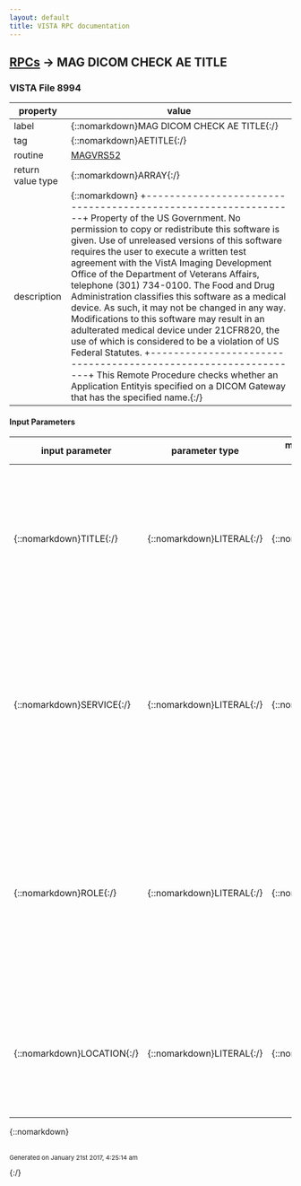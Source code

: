 ```yaml
---
layout: default
title: VISTA RPC documentation
---
```




## [RPCs](TableOfContent.md) &#8594; MAG DICOM CHECK AE TITLE 



### VISTA File 8994 


 property | value 
--- | --- 
 label | {::nomarkdown}MAG DICOM CHECK AE TITLE{:/}
 tag | {::nomarkdown}AETITLE{:/}
 routine | [MAGVRS52](http://code.osehra.org/dox/Routine_MAGVRS52_source.html)
 return value type | {::nomarkdown}ARRAY{:/}
 description | {::nomarkdown} +---------------------------------------------------------------+  Property of the US Government.                                  No permission to copy or redistribute this software is given.   Use of unreleased versions of this software requires the user   to execute a written test agreement with the VistA Imaging      Development Office of the Department of Veterans Affairs,       telephone (301) 734-0100.                                                                                                       The Food and Drug Administration classifies this software as    a medical device.  As such, it may not be changed in any way.   Modifications to this software may result in an adulterated     medical device under 21CFR820, the use of which is considered   to be a violation of US Federal Statutes.                      +---------------------------------------------------------------+ This Remote Procedure checks whether an Application Entityis specified on a DICOM Gateway that has the specified name.{:/}

#### Input Parameters

| input parameter | parameter type | maximum data length | required | description | 
| --- | --- | --- | --- | --- | 
| {::nomarkdown}TITLE{:/} | {::nomarkdown}LITERAL{:/} | {::nomarkdown}16{:/} | {::nomarkdown}true{:/} | {::nomarkdown}The value of this parameter is a string. This string isconstrained by the definition in the DICOM Standardfor the \title\ of an Application Entity, that is: non-emptyand at most 16 characters in length.{:/} | 
| {::nomarkdown}SERVICE{:/} | {::nomarkdown}LITERAL{:/} | {::nomarkdown}20{:/} | {::nomarkdown}true{:/} | {::nomarkdown}The value of this parameter is a string. This stringidentifies a DICOM DIMSE Service.The procedure will validate that the specified ApplicationEntity is permitted to perform the service specified inthis parameter.{:/} | 
| {::nomarkdown}ROLE{:/} | {::nomarkdown}LITERAL{:/} | {::nomarkdown}3{:/} | {::nomarkdown}true{:/} | {::nomarkdown}The value of this parameter is a string. This string shouldbe equal to either \SCU\ (Service Class User) or\SCP\ (Service Class Provider).The procedure will validate that the specified ApplicationEntity is permitted to operate in the specified role.{:/} | 
| {::nomarkdown}LOCATION{:/} | {::nomarkdown}LITERAL{:/} | {::nomarkdown}6{:/} | {::nomarkdown}true{:/} | {::nomarkdown}The value of this parameter is a string.  This string should be equal to a value from the INSTITUTION File (#4).  This is needed to return the appropriate AETitle.{:/} | 

{::nomarkdown} <br/><br/><p style="font-size: 11px">Generated on January 21st 2017, 4:25:14 am</p>{:/}